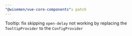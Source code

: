 ```yaml
---
"@wisemen/vue-core-components": patch
---
```


Tooltip: fix skipping `open-delay` not working by replacing the `TooltipProvider` to the `ConfigProvider`
